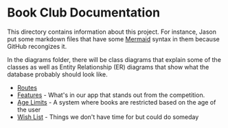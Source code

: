 # Book Club Documentation

This directory contains information about this project.  For instance, Jason put some markdown files that have some [Mermaid](https://mermaid.js.org/) syntax in them because GitHub recongizes it.

In the diagrams folder, there will be class diagrams that explain some of the classes as well as Entity Relationship (ER) diagrams that show what the database probably should look like.

* [Routes](routes.md)
* [Features](features.md) - What's in our app that stands out from the competition.
* [Age Limits](age_limits.md) - A system where books are restricted based on the age of the user
* [Wish List](wish_list.md) - Things we don't have time for but could do someday
